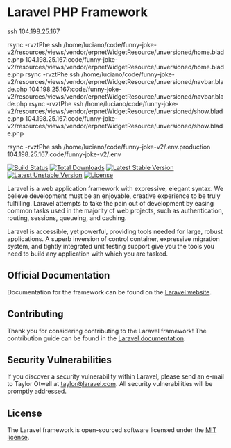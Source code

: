 
# Laravel PHP Framework

ssh 104.198.25.167

rsync -rvztPhe ssh /home/luciano/code/funny-joke-v2/resources/views/vendor/erpnetWidgetResource/unversioned/home.blade.php 104.198.25.167:code/funny-joke-v2/resources/views/vendor/erpnetWidgetResource/unversioned/home.blade.php
rsync -rvztPhe ssh /home/luciano/code/funny-joke-v2/resources/views/vendor/erpnetWidgetResource/unversioned/navbar.blade.php 104.198.25.167:code/funny-joke-v2/resources/views/vendor/erpnetWidgetResource/unversioned/navbar.blade.php
rsync -rvztPhe ssh /home/luciano/code/funny-joke-v2/resources/views/vendor/erpnetWidgetResource/unversioned/show.blade.php 104.198.25.167:code/funny-joke-v2/resources/views/vendor/erpnetWidgetResource/unversioned/show.blade.php

rsync -rvztPhe ssh /home/luciano/code/funny-joke-v2/.env.production 104.198.25.167:code/funny-joke-v2/.env

[![Build Status](https://travis-ci.org/laravel/framework.svg)](https://travis-ci.org/laravel/framework)
[![Total Downloads](https://poser.pugx.org/laravel/framework/d/total.svg)](https://packagist.org/packages/laravel/framework)
[![Latest Stable Version](https://poser.pugx.org/laravel/framework/v/stable.svg)](https://packagist.org/packages/laravel/framework)
[![Latest Unstable Version](https://poser.pugx.org/laravel/framework/v/unstable.svg)](https://packagist.org/packages/laravel/framework)
[![License](https://poser.pugx.org/laravel/framework/license.svg)](https://packagist.org/packages/laravel/framework)

Laravel is a web application framework with expressive, elegant syntax. We believe development must be an enjoyable, creative experience to be truly fulfilling. Laravel attempts to take the pain out of development by easing common tasks used in the majority of web projects, such as authentication, routing, sessions, queueing, and caching.

Laravel is accessible, yet powerful, providing tools needed for large, robust applications. A superb inversion of control container, expressive migration system, and tightly integrated unit testing support give you the tools you need to build any application with which you are tasked.

## Official Documentation

Documentation for the framework can be found on the [Laravel website](http://laravel.com/docs).

## Contributing

Thank you for considering contributing to the Laravel framework! The contribution guide can be found in the [Laravel documentation](http://laravel.com/docs/contributions).

## Security Vulnerabilities

If you discover a security vulnerability within Laravel, please send an e-mail to Taylor Otwell at taylor@laravel.com. All security vulnerabilities will be promptly addressed.

## License

The Laravel framework is open-sourced software licensed under the [MIT license](http://opensource.org/licenses/MIT).
